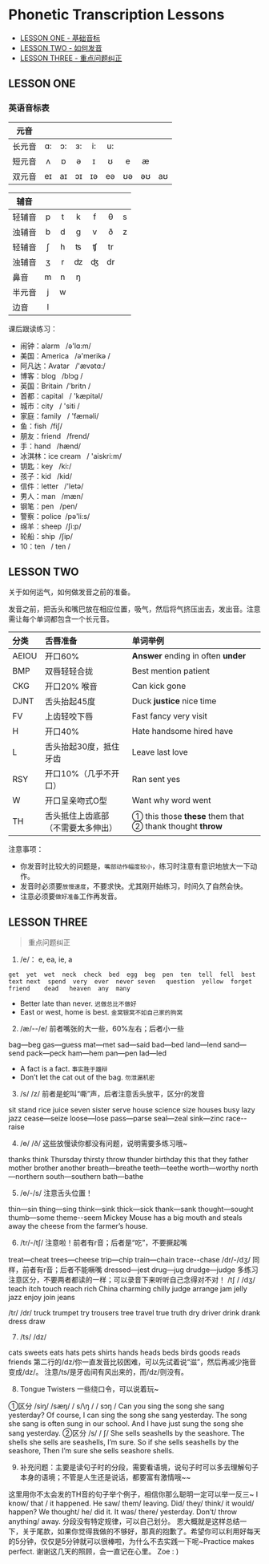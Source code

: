 # Phonetic Transcription Lessons

- [LESSON ONE - 基础音标](#lesson-one)
- [LESSON TWO - 如何发音](#lesson-two)
- [LESSON THREE - 重点问题纠正](#lesson-three)

## LESSON ONE

### 英语音标表

| 元音 |||||||||
| ----- | :-: | :-: | :-: | :-: | :-: | :-: | :-: | :-: |
| 长元音 | ɑ: | ɔ: | ɜ: | i: | u: ||||
| 短元音 | ʌ | ɒ | ə | ɪ | ʊ | e | æ ||
| 双元音 | eɪ | aɪ | ɔɪ | ɪə | eə | ʊə | əʊ | aʊ |

| 辅音 |||||||
| ----- | :-: | :-: | :-: | :-: | :-: | :-: |
| 轻辅音 | p | t | k | f | θ | s |
| 浊辅音 | b | d | g | v | ð | z |
| 轻辅音 | ʃ | h | ʦ | ʧ | tr ||
| 浊辅音 | ʒ | r | ʣ | ʤ | dr ||
| 鼻音 | m | n | ŋ ||||
| 半元音 | j | w |||||
| 边音 | l |||||||

课后跟读练习：

- 闹钟：alarm   /ə'lɑ:m/ 
- 美国：America   /ə'merikə / 
- 阿凡达：Avatar   /'ævətɑ:/  
- 博客：blog   /blɔg / 
- 英国：Britain  /'britn / 
- 首都：capital   / 'kæpitəl/ 
- 城市：city   / 'siti / 
- 家庭：family   / 'fæməli/ 
- 鱼：fish  /fiʃ/ 
- 朋友：friend   /frend/ 
- 手：hand   /hænd/ 
- 冰淇林：ice cream   / 'aiskri:m/ 
- 钥匙：key   /ki:/ 
- 孩子：kid   /kid/ 
- 信件：letter   /'letə/ 
- 男人：man   /mæn/ 
- 钢笔：pen   /pen/ 
- 警察：police  /pə'li:s/ 
- 绵羊：sheep  /ʃi:p/ 
- 轮船：ship  /ʃip/ 
- 10：ten   / ten / 

## LESSON TWO

关于如何运气，如何做发音之前的准备。

发音之前，把舌头和嘴巴放在相应位置，吸气，然后将气挤压出去，发出音。注意需让每个单词都包含一个长元音。

| 分类 | 舌唇准备 | 单词举例 |
| :-- | :-- | :-- |
| AEIOU | 开口60% | **Answer** ending in often **under** |
| BMP | 双唇轻轻合拢 | Best mention patient |
| CKG | 开口20% 喉音 | Can kick gone |
| DJNT | 舌头抬起45度 | Duck **justice** nice time |
| FV | 上齿轻咬下唇 | Fast fancy very visit |
| H | 开口40% | Hate handsome hired have |
| L | 舌头抬起30度，抵住牙齿 | Leave last love |
| RSY | 开口10%（几乎不开口） | Ran sent yes |
| W | 开口呈亲吻式O型 | Want why word went |
| TH | 舌头抵住上齿底部（不需要太多伸出） | ① this those **these** them that ② thank thought **throw** |

注意事项：
- 你发音时比较大的问题是，`嘴部动作幅度较小`，练习时注意有意识地放大一下动作。
- 发音时必须要`放慢速度`，不要求快。尤其刚开始练习，时间久了自然会快。
- 注意必须要`做好准备`工作再发音。

## LESSON THREE
>重点问题纠正

1. /e/： e, ea, ie, a

  ```
  get  yet  wet  neck  check  bed  egg  beg  pen  ten  tell  fell  best  text next  spend  very  ever  never seven   question  yellow  forget   friend    dead   heaven  any  many
  ```

  * Better late than never. `迟做总比不做好`
  * East or west, home is best. `金窝银窝不如自己家的狗窝`

2. /æ/--/e/    前者嘴张的大一些，60%左右；后者小一些

  bag—beg  gas—guess  mat—met  sad—said  bad—bed  land—lend  sand—send  pack—peck  ham—hem  pan—pen  lad—led

  * A fact is a fact. `事实胜于雄辩`
  * Don’t let the cat out of the bag. `勿泄漏机密`

3. /s/ /z/ 前者是蛇叫“嘶”声，后者注意舌头放平，区分r的发音

  sit    stand  rice  juice   seven   sister    serve   house   science
  size   houses     busy    lazy   jazz
  cease—seize  loose—lose  pass—parse  seal—zeal  sink—zinc  race--raise

4. /ɵ/ /ð/  这些放慢读你都没有问题，说明需要多练习哦~

  thanks   think   Thursday    thirsty    throw    thunder   birthday
  this   that   they    father    mother    brother    another
  breath—breathe  teeth—teethe  worth—worthy  north—northern  south—southern       bath—bathe

5. /ɵ/-/s/   注意舌头位置！

  thin—sin      thing—sing  think—sink   thick—sick  thank—sank    thought—sought  thumb—some        theme--seem
  Mickey Mouse has a big mouth and steals away the cheese from the farmer’s house.

6. /tr/-/tʃ/   注意啦！前者有r音；后者是“吃”，不要撅起嘴

  treat—cheat  trees—cheese  trip—chip   train—chain   trace--chase
  /dr/-/dʒ/   同样，前者有r音；后者不能噘嘴
  dressed—jest   drug—jug  drudge—judge
  多练习注意区分，不要两者都读的一样；可以录音下来听听自己念得对不对！
  /tʃ /  /dʒ/   
  teach   itch   touch   reach   rich    China    charming    chilly
  judge    arrange   jam    jelly   jazz     enjoy    join    jeans

  /tr/  /dr/
  truck   trumpet   try   trousers   tree   travel  true  truth
  dry   driver   drink   drank  dress   draw

7. /ts/  /dz/   

  cats   sweets   eats   hats   pets  shirts
  hands   heads   beds   birds  goods     reads     friends
  第二行的/dz/你一直发音比较困难，可以先试着说“滋”，然后再减少拖音变成/dz/。
  注意/ts/是牙齿间有风出来的，而/dz/则没有。

8. Tongue Twisters 一些绕口令，可以说着玩~

  ①区分 /siŋ/   /sæŋ/  / s/\ŋ /   / sɔŋ /
  Can you sing the song she sang yesterday?
  Of course, I can sing the song she sang yesterday.
  The song she sang is often sung in our school.
  And I have just sung the song she sang yesterday.
  ②区分 /s/ / ʃ/
  She sells seashells by the seashore.
  The shells she sells are seashells, I’m sure.
  So if she sells seashells by the seashore,
  Then I’m sure she sells seashore shells.

9. 补充问题：主要是读句子时的分段，需要看语境，说句子时可以多去理解句子本身的语境；不管是人生还是说话，都要富有激情哦~~

  这里用你不太会发的TH音的句子举个例子，相信你那么聪明一定可以举一反三~
  I know/ that / it happened.
  He saw/ them/ leaving.
  Did/ they/ think/ it would/ happen?
  We thought/ he/ did it.
  It was/ there/ yesterday.
  Don’t/ throw anything/ away.
  分段没有特定规律，可以自己划分。
  恩大概就是这样总结一下，关于尾款，如果你觉得我做的不够好，那真的抱歉了。希望你可以利用好每天的5分钟，仅仅是5分钟就可以很棒啦，为什么不去实践一下呢~Practice makes perfect. 谢谢这几天的照顾，会一直记在心里。
  Zoe : )
